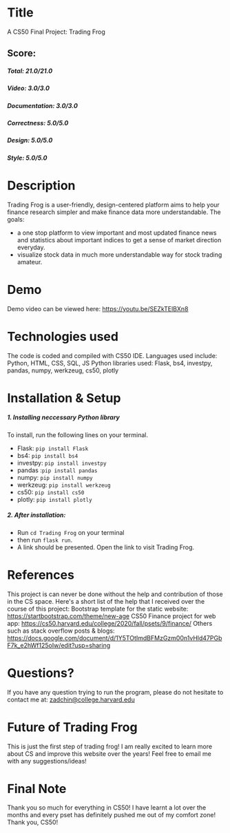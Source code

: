 # Title
A CS50 Final Project: Trading Frog
## Score:
##### Total: 21.0/21.0
##### Video: 3.0/3.0
##### Documentation: 3.0/3.0
##### Correctness: 5.0/5.0
##### Design: 5.0/5.0
##### Style: 5.0/5.0

# Description
Trading Frog is a user-friendly, design-centered platform aims to help your finance research simpler and make finance data more understandable. The goals:
- a one stop platform to view important and most updated finance news and statistics about important indices to get a sense of market direction everyday.
- visualize stock data in much more understandable way for stock trading amateur.

# Demo
Demo video can be viewed here: https://youtu.be/SEZkTElBXn8

# Technologies used
The code is coded and compiled with CS50 IDE.
Languages used include: Python, HTML, CSS, SQL, JS
Python libraries used: Flask, bs4, investpy, pandas, numpy, werkzeug, cs50, plotly

# Installation & Setup
##### **1. Installing neccessary Python library**
To install, run the following lines on your terminal.
- Flask: `pip install Flask`
- bs4: `pip install bs4`
- investpy: `pip install investpy`
- pandas :`pip install pandas`
- numpy: `pip install numpy`
- werkzeug: `pip install werkzeug`
- cs50: `pip install cs50`
- plotly: `pip install plotly`
##### **2. After installation:**
- Run `cd Trading Frog` on your terminal
- then run `flask run`.
- A link should be presented. Open the link to visit Trading Frog.

# References
This project is can never be done without the help and contribution of those in the CS space. Here's a short list of the help that I received over the course of this project:
Bootstrap template for the static website: https://startbootstrap.com/theme/new-age
CS50 Finance project for web app: https://cs50.harvard.edu/college/2020/fall/psets/9/finance/
Others such as stack overflow posts & blogs: https://docs.google.com/document/d/1Y5TOtImdBFMzGzm00n1vHld47PGbF7k_e2hWf125oIw/edit?usp=sharing

# Questions?
If you have any question trying to run the program, please do not hesitate to contact me at: zadchin@college.harvard.edu

# Future of Trading Frog
This is just the first step of trading frog! I am really excited to learn more about CS and improve this website over the years!
Feel free to email me with any suggestions/ideas!

# Final Note
Thank you so much for everything in CS50! I have learnt a lot over the months and every pset has definitely pushed me out of my comfort zone!
Thank you, CS50!
